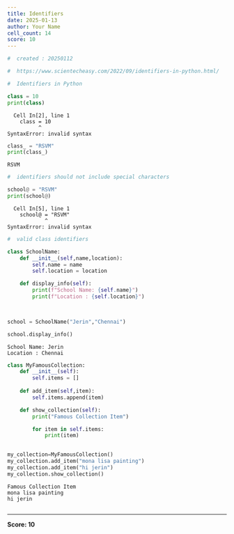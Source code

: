 ```yaml
---
title: Identifiers
date: 2025-01-13
author: Your Name
cell_count: 14
score: 10
---
```


```python
#  created : 20250112
```


```python
#  https://www.scientecheasy.com/2022/09/identifiers-in-python.html/
```


```python
#  Identifiers in Python

```


```python
class = 10
print(class)
```


      Cell In[2], line 1
        class = 10
              ^
    SyntaxError: invalid syntax




```python
class_ = "RSVM"
print(class_)
```

    RSVM



```python
#  identifiers should not include special characters 

```


```python
school@ = "RSVM"
print(school@)
```


      Cell In[5], line 1
        school@ = "RSVM"
                ^
    SyntaxError: invalid syntax




```python
#  valid class identifiers 

```


```python
class SchoolName:
    def __init__(self,name,location):
        self.name = name 
        self.location = location

    def display_info(self):
        print(f"School Name: {self.name}")
        print(f"Location : {self.location}")

        
```


```python
school = SchoolName("Jerin","Chennai")
```


```python
school.display_info()
```

    School Name: Jerin
    Location : Chennai



```python
class MyFamousCollection:
    def __init__(self):
        self.items = []
        
    def add_item(self,item):
        self.items.append(item)

    def show_collection(self):
        print("Famous Collection Item")

        for item in self.items:
            print(item)
            
```


```python
my_collection=MyFamousCollection()
my_collection.add_item("mona lisa painting")
my_collection.add_item("hi jerin")
my_collection.show_collection()
```

    Famous Collection Item
    mona lisa painting
    hi jerin



```python

```


---
**Score: 10**